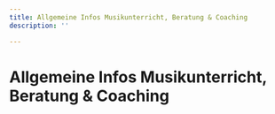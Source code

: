 ```yaml
---
title: Allgemeine Infos Musikunterricht, Beratung & Coaching
description: ''

---
```

# Allgemeine Infos Musikunterricht, Beratung & Coaching
>
